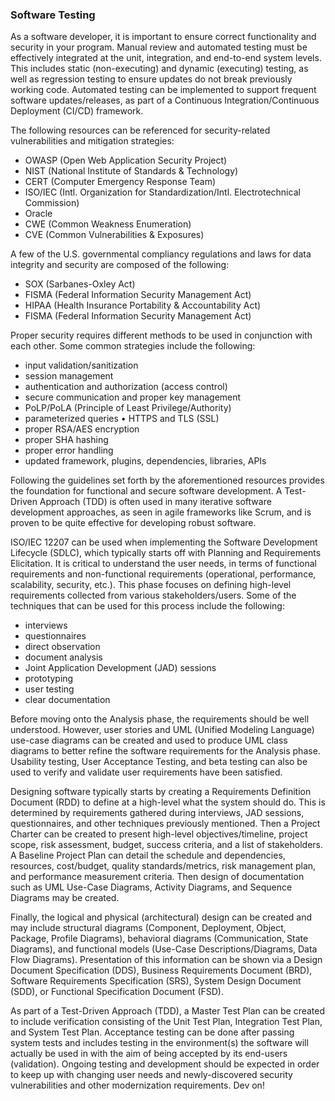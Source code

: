 ### Software Testing

As a software developer, it is important to ensure correct functionality and security in your program. Manual review and automated testing must be effectively integrated at the unit, integration, and end-to-end system levels. This includes static (non-executing) and dynamic (executing) testing, as well as regression testing to ensure updates do not break previously working code. Automated testing can be implemented to support frequent software updates/releases, as part of a Continuous Integration/Continuous Deployment (CI/CD) framework.

The following resources can be referenced for security-related vulnerabilities and mitigation strategies:
* OWASP (Open Web Application Security Project)
* NIST (National Institute of Standards & Technology)
* CERT (Computer Emergency Response Team)
* ISO/IEC
(Intl. Organization for Standardization/Intl. Electrotechnical Commission)
* Oracle
* CWE (Common Weakness Enumeration)
* CVE (Common Vulnerabilities & Exposures)

A few of the U.S. governmental compliancy regulations and laws for data integrity and security are composed of the following:
* SOX (Sarbanes-Oxley Act)
* FISMA (Federal Information Security Management Act)
* HIPAA (Health Insurance Portability & Accountability Act)
* FISMA (Federal Information Security Management Act)

Proper security requires different methods to be used in conjunction with each other. Some common strategies include the following:
* input validation/sanitization
* session management
* authentication and authorization (access control)
* secure communication and proper key management
* PoLP/PoLA (Principle of Least Privilege/Authority)
* parameterized queries
•	HTTPS and TLS (SSL)
* proper RSA/AES encryption
* proper SHA hashing
* proper error handling
* updated framework, plugins, dependencies, libraries, APIs 

Following the guidelines set forth by the aforementioned resources provides the foundation for functional and secure software development. A Test-Driven Approach (TDD) is often used in many iterative software development approaches, as seen in agile frameworks like Scrum, and is proven to be quite effective for developing robust software.

ISO/IEC 12207 can be used when implementing the Software Development Lifecycle (SDLC), which typically starts off with Planning and Requirements Elicitation. It is critical to understand the user needs, in terms of functional requirements and non-functional requirements (operational, performance, scalability, security, etc.). This phase focuses on defining high-level requirements collected from various stakeholders/users. Some of the techniques that can be used for this process include the following:
* interviews
* questionnaires
* direct observation
* document analysis
* Joint Application Development (JAD) sessions
* prototyping
* user testing
* clear documentation

Before moving onto the Analysis phase, the requirements should be well understood. However, user stories and UML (Unified Modeling Language) use-case diagrams can be created and used to produce UML class diagrams to better refine the software requirements for the Analysis phase. Usability testing, User Acceptance Testing, and beta testing can also be used to verify and validate user requirements have been satisfied.

Designing software typically starts by creating a Requirements Definition Document (RDD) to define at a high-level what the system should do. This is determined by requirements gathered during interviews, JAD sessions, questionnaires, and other techniques previously mentioned. Then a Project Charter can be created to present high-level objectives/timeline, project scope, risk assessment, budget, success criteria, and a list of stakeholders. A Baseline Project Plan can detail the schedule and dependencies, resources, cost/budget, quality standards/metrics, risk management plan, and performance measurement criteria. Then design of documentation such as UML Use-Case Diagrams, Activity Diagrams, and Sequence Diagrams may be created. 

Finally, the logical and physical (architectural) design can be created and may include structural diagrams (Component, Deployment, Object, Package, Profile Diagrams), behavioral diagrams (Communication, State Diagrams), and functional models (Use-Case Descriptions/Diagrams, Data Flow Diagrams). Presentation of this information can be shown via a Design Document Specification (DDS), Business Requirements Document (BRD), Software Requirements Specification (SRS), System Design Document (SDD), or Functional Specification Document (FSD).


As part of a Test-Driven Approach (TDD), a Master Test Plan can be created to include verification consisting of the Unit Test Plan, Integration Test Plan, and System Test Plan. Acceptance testing can be done after passing system tests and includes testing in the environment(s) the software will actually be used in with the aim of being accepted by its end-users (validation). Ongoing testing and development should be expected in order to keep up with changing user needs and newly-discovered security vulnerabilities and other modernization requirements. Dev on!
